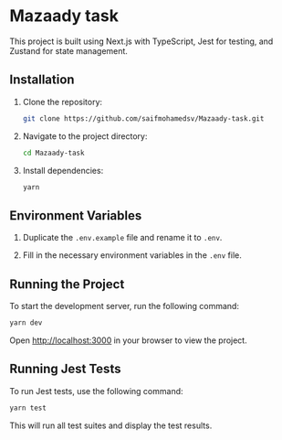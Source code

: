 # Mazaady task

This project is built using Next.js with TypeScript, Jest for testing, and Zustand for state management.

## Installation

1. Clone the repository:

   ```bash
   git clone https://github.com/saifmohamedsv/Mazaady-task.git
   ```

2. Navigate to the project directory:

   ```bash
   cd Mazaady-task
   ```

3. Install dependencies:

   ```bash
   yarn
   ```

## Environment Variables

1. Duplicate the `.env.example` file and rename it to `.env`.

2. Fill in the necessary environment variables in the `.env` file.

## Running the Project

To start the development server, run the following command:

```bash
yarn dev
```

Open [http://localhost:3000](http://localhost:3000) in your browser to view the project.

## Running Jest Tests

To run Jest tests, use the following command:

```bash
yarn test
```

This will run all test suites and display the test results.
